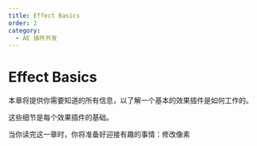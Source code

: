 ```yaml
---
title: Effect Basics
order: 2
category:
  - AE 插件开发
---
```


# Effect Basics

本章将提供你需要知道的所有信息，以了解一个基本的效果插件是如何工作的。

这些细节是每个效果插件的基础。

当你读完这一章时，你将准备好迎接有趣的事情：修改像素